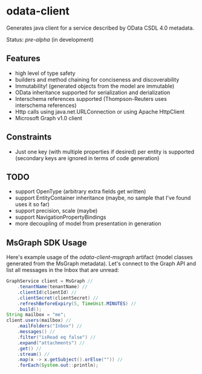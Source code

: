 # odata-client
Generates java client for a service described by OData CSDL 4.0 metadata. 

Status: *pre-alpha* (in development)

## Features
* high level of type safety
* builders and method chaining for conciseness and discoverability
* Immutability! (generated objects from the model are immutable)
* OData inheritance supported for serialization and derialization
* Interschema references supported (Thompson-Reuters uses interschema references)
* Http calls using java.net.URLConnection or using Apache HttpClient
* Microsoft Graph v1.0 client

## Constraints
* Just one key (with multiple properties if desired) per entity is supported (secondary keys are ignored in terms of code generation)

## TODO
* support OpenType (arbitrary extra fields get written)
* support EntityContainer inheritance (maybe, no sample that I've found uses it so far)
* support precision, scale (maybe)
* support NavigationPropertyBindings
* more decoupling of model from presentation in generation

## MsGraph SDK Usage
Here's example usage of the *odata-client-msgraph* artifact (model classes generated from the MsGraph metadata). Let's connect to the Graph API and list all messages in the Inbox that are unread:

```java
GraphService client = MsGraph //
    .tenantName(tenantName) //
    .clientId(clientId) //
    .clientSecret(clientSecret) //
    .refreshBeforeExpiry(5, TimeUnit.MINUTES) //
    .build();
String mailbox = "me";
client.users(mailbox) //
    .mailFolders("Inbox") //
    .messages() //
    .filter("isRead eq false") //
    .expand("attachments") //
    .get() //
    .stream() //
    .map(x -> x.getSubject().orElse("")) //
    .forEach(System.out::println);
```



